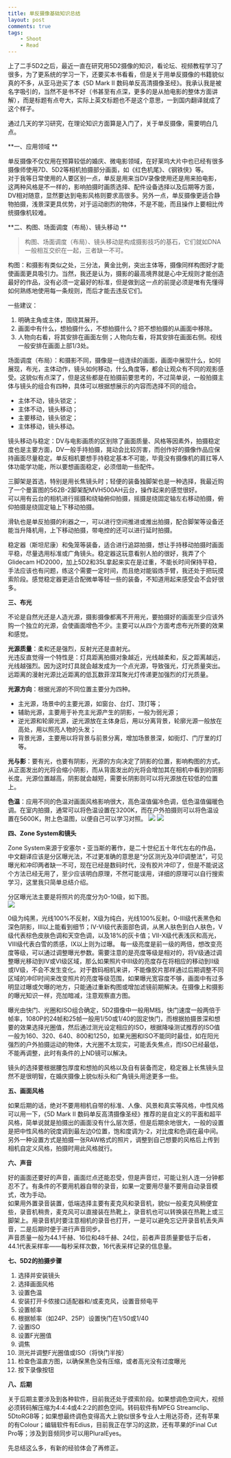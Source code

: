 ```yaml
---
title: 单反摄像基础知识总结
layout: post
comments: true
tags: 
    - Shoot
    - Read
---
```

上了二手5D2之后，最近一直在研究用5D2摄像的知识，看论坛、视频教程学习了很多，为了更系统的学习一下，还要买本书看看，但是关于用单反摄像的书籍貌似真的不多，从亚马逊买了本《5D Mark II 数码单反高清摄像圣经》。我承认我是被名字吸引的，当然不是书不好（书甚至有点深，更多的是从拍电影的整体方面讲解），而是标题有点夸大，实际上英文标题也不是这个意思，一到国内翻译就成了这个样子。

通过几天的学习研究，在理论知识方面算是入门了，关于单反摄像，需要明白几点。

**一、应用领域  **

单反摄像不仅仅用在预算较低的婚庆、微电影领域，在好莱坞大片中也已经有很多摄像师使用7D、5D2等相机拍摄部分画面，如《红色机尾》、《钢铁侠》等。  
对于我等日常使用的人要区别一点，单反是用来当DV录像使用还是用来拍电影，这两种风格是不一样的，影响拍摄时画质选择、配件设备选择以及后期等方面，DV相对随意，显然要达到电影风格则要求高很多。另外一点，单反摄像更适合静物拍摄，浅景深更具优势，对于运动剧烈的物体，不是不能，而且操作上要相比传统摄像机较难。

**二、构图、场面调度（布局）、镜头移动 ** 

>构图、场面调度（布局）、镜头移动是构成摄影技巧的基石，它们就如DNA一般相互交织在一起，三者缺一不可。

构图：和摄影有类似之处，三分法，黄金比例，突出主体等，摄像同样构图好才能使画面更具吸引力。当然，我还是认为，摄影的最高境界就是心中无规则才能创造最好的作品，没有必须一定最好的标准，但是做到这一点的前提必须是唯有先懂得如何熟练地使用每一条规则，而后才能去违反它们。  

一些建议：  

1. 明确主角或主体，围绕其展开。
2. 画面中有什么，想拍摄什么，不想拍摄什么？把不想拍摄的从画面中移除。
3. 人物向右看，将其安排在画面左侧；人物向左看，将其安排在画面右侧。视线一般安排在画面上部1/3处。

场面调度（布局）：和摄影不同，摄像是一组连续的画面，画面中展现什么，如何展现，布光，主体动作，镜头如何移动，什么角度等，都会让观众有不同的观影感受。这貌似有点深了，但是这些都是在拍摄前要思考的，不过简单说，一般拍摄主体与镜头的组合有四种，具体可以根据想展示的内容而选择不同的组合。

- 主体不动，镜头锁定；
- 主体不动，镜头移动；
- 主要移动，镜头锁定；
- 主体移动，镜头移动。

镜头移动与稳定：DV与电影画质的区别除了画面质量、风格等因素外，拍摄稳定度也是主要方面，DV一般手持拍摄，晃动会比较厉害，而创作好的摄像作品应保持画面尽量稳定。单反相机要想手持稳定基本不可能，毕竟没有摄像机的肩扛等人体功能学功能，所以要想画面稳定，必须借助一些配件。

三脚架是首选，特别是用长焦镜头时；轻便的装备独脚架也是一种选择，我最近购了一个曼富图的562B-2脚架配MVH500AH云台，操作起来的感觉很好。  
可以用有云台的相机进行摇摄和绕轴俯仰拍摄，摇摄是绕固定轴左右移动拍摄，俯仰拍摄是绕固定轴上下移动拍摄。

滑轨也是单反拍摄的利器之一，可以进行空间推进或推出拍摄，配合脚架等设备还能当升降机用，上下移动拍摄，带电控的还可以进行延时拍摄。

稳定器（斯坦尼康）和兔笼等装备，适合进行追踪拍摄，想让手持移动拍摄时画面平稳，尽量选用标准或广角镜头。稳定器这玩意看别人拍的很好，我弄了个Glidecam HD2000，加上5D2和35L拿起来实在是过重，不能长时间保持平稳，手法应该也有问题，练这个需要一定时间，而且绝对能锻炼手臂，我还处于把玩摸索阶段。感觉稳定器更适合配微单等轻一些的装备，不知道用起来感受会不会好很多。

**三、布光**

不论是自然光还是人造光源，摄影摄像都离不开用光，要拍摄好的画面至少应该外购一个独立的光源，会使画面增色不少。主要可以从四个方面考虑布光所要的效果和感觉。

**光源质量**：柔和还是强烈，反射光还是直射光。  
光违反直觉得一个特性是：灯具距离拍摄对象越近，光线越柔和，反之距离越远，光线越强烈。因为这时灯具就会越发成为一个点光源，导致强光，灯光质量突出。远距离的漫射光源比近距离的低瓦数菲涅耳聚光灯传递更加强烈的灯光质量。

**光源方向**：根据光源的不同位置主要分为四种。  

- 主光源，场景中的主要光源，如窗台、台灯、顶灯等；
- 辅助光源，主要用于补充主光源产生的阴影，一般为弱光源；
- 逆光源和轮廓光源，逆光源放在主体身后，用以分离背景，轮廓光源一般放在高处，用以照亮人物的头发；
- 背景光源，主要用以将背景与前景分离，增加场景景深，如街灯、门厅里的灯等。

**光与影**：要有光，也要有阴影，光源的方向决定了阴影的位置，影响构图的方式。从正面发出的光将会缩小阴影，而从背面发出的光将会增加其在相机中看到的阴影长度。光源位置越高，阴影就会越短，需要长阴影则可以将光源放在较低的位置上。

**色温**：应用不同的色温对画面风格影响很大，高色温值偏冷色调，低色温值偏暖色调。在室内拍摄，通常可以将色温设置在3200K，而在户外拍摄则可以将色温设置在5600K，附上色温图，以便自己可以学习对照。
![](http://p5f9oscjk.bkt.clouddn.com/FmT4Bli_ts1ALfuApmNy8a_GEru6)
![](http://p5f9oscjk.bkt.clouddn.com/FrHj2E-zn-x0yFpI2opCc8jNPCnc)

**四、Zone System和镜头**

Zone System来源于安塞尔・亚当斯的著作，是二十世纪五十年代左右的作品，中文翻译应该是分区曝光法，不过更准确的意思是“分区测光及冲印调整法”，可见曝光和冲印两者缺一不可，现在已经是数码时代，没有胶片冲印了，但是不能说这个方法已经无用了，至少应该明白原理，不然可能误用，详细的原理可以自行搜索学习，这里我只简单总结介绍。

分区曝光法主要是将照片的亮度分为0-10级，如下图。  
![](http://p5f9oscjk.bkt.clouddn.com/Fq3C-8tHv1zltgP5KUXPFrotplWR)

0级为纯黑，光线100%不反射，X级为纯白，光线100%反射。0-III级代表黑色和深色阴影，III以上能看到细节；IV-VI级代表面部色调，从黑人肤色到白人肤色，V级代表棕色皮肤色调和天空色调，以及18%的灰卡值；VII-X级代表浅灰和高光，VIII级代表白雪的质感，IX以上则为过曝。
每一级亮度是前一级的两倍，想改变亮度等级，可以通过调整曝光参数。需要注意的是亮度等级是相对的，将V级通过调整曝光移动到IV或VI级区域，那么如果照片中III级的亮度存在将相应的移动到II级或IV级，不会不发生变化。对于数码相机来讲，不能像胶片那样通过后期调整不同区域的冲印时间来改变照片的亮度等级范围，如果曝光宽容度不够，画面中有过多明显过曝或欠曝的地方，只能通过重新构图或增加滤镜前期解决。在摄像上和摄影的曝光知识一样，亮加暗减，注意观察直方图。

曝光由快门、光圈和ISO组合确定，5D2摄像中一般用M档，快门速度一般两倍于帧率，1080P的24帧和25帧一般用1/50或1/40的固定快门，而根据拍摄景深和想要的效果选择光圈值，然后通过测光设定相应的ISO，根据降噪测试推荐的ISO值一般为160、320、640、800和1250，如果光圈和ISO不能同时最佳，如在阳光强烈的户外拍摄运动的物体，大光圈不太现实，可能丢失焦点，而ISO已经最低，不能再调整，此时有条件的上ND镜可以解决。

镜头的选择要根据腰包厚度和想拍的风格以及自有装备而定，稳定器上长焦镜头显然不是很明智，在婚庆摄像上貌似标头和广角镜头用途更多一些。

**五、画面风格**

如果后期的话，绝对不要用相机自带的标准、人像、风景和真实等风格，中性风格可以用一下，《5D Mark II 数码单反高清摄像圣经》推荐的是自定义的平面和超平风格，简单说就是拍摄出的画面没有什么层次感，但是后期余地很大，一般的设置是把中性风格的锐度调到最左边0位置，饱和度调为-2，对比度和色调在最中间。  
另外一种设置方式是拍摄一张RAW格式的照片，调整到自己想要的风格后上传到相机自定义风格，拍摄时用此风格就行。

**六、声音**

好的画面还要好的声音，画面烂点还能忍受，但是声音烂，可能让别人连一分钟都忍不了。有条件的不要用机器自带的录音，如果一定要用尽量不要用自动录音模式，改为手动。  
如果用外置录音装置，低端选择主要有麦克风和录音机，貌似一般麦克风稍便宜些，录音机稍贵，麦克风可以直接装在热靴上，录音机也可以转换装在热靴上或三脚架上。用录音机时要注意相机的录音也打开，一是可以避免忘记开录音机丢失声音，二是后期时便于进行声音同步。  
声音质量一般为44.1千赫、16位和48千赫、24位，前者声音质量要低于后者，44.1代表采样率——每秒采样次数，16代表采样记录的信息量。

**七、5D2的拍摄步骤**

1. 选择并安装镜头
2. 选择画面风格
3. 设置色温
4. 安装打开卡侬接口适配器和/或麦克风，设置音频电平
5. 设置帧率
6. 根据帧率（如24P、25P）设置快门在1/50或1/40
7. 设置ISO
8. 设置F光圈值
9. 调焦
10. 测光并调整F光圈值或ISO（将快门半按）
11. 检查色温直方图，以确保黑色没有压缩，或者高光没有过度曝光
12. 按下录像按钮

**八、后期**

关于后期主要涉及到各种软件，目前我还处于摸索阶段。如果想调色空间大，视频必须转码解压缩为4:4:4或4:2:2的颜色空间。转码软件有MPEG Streamclip、5DtoRGB等；如果想最终调色变得高大上貌似很多专业人士用达芬奇，还有苹果的有Colour；编辑软件有Edius，目前我正在学习的这款，还有苹果的Final Cut Pro等；涉及到音频同步可以用PluralEyes。

先总结这么多，有新的经验体会了再修正。


